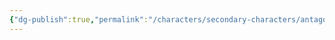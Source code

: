 ```yaml
---
{"dg-publish":true,"permalink":"/characters/secondary-characters/antagonists/chuck-charles-brutemuscle/"}
---
```


